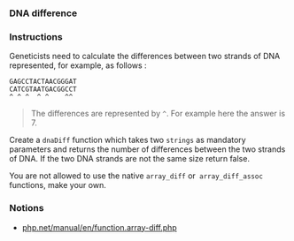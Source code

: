 ### DNA difference

### Instructions

Geneticists need to calculate the differences between two strands of DNA represented, for example, as follows :

```
GAGCCTACTAACGGGAT
CATCGTAATGACGGCCT
^ ^ ^  ^ ^    ^^
```

> The differences are represented by `^`. For example here the answer is 7.

Create a `dnaDiff` function which takes two `strings` as mandatory parameters and returns the number of differences between the two strands of DNA. If the two DNA strands are not the same size return false.

You are not allowed to use the native `array_diff` or` array_diff_assoc` functions, make your own.

### Notions

- [php.net/manual/en/function.array-diff.php](https://www.php.net/manual/en/function.array-diff.php)
